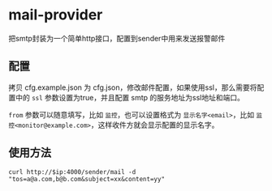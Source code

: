 # mail-provider

把smtp封装为一个简单http接口，配置到sender中用来发送报警邮件

## 配置

拷贝 cfg.example.json 为 cfg.json，修改邮件配置，如果使用ssl，那么需要将配置中的 `ssl` 参数设置为true，并且配置 smtp 的服务地址为ssl地址和端口。

`from` 参数可以随意填写，比如 `监控`，也可以设置格式为 `显示名字<email>`，比如 `监控<monitor@example.com>`，这样收件方就会显示配置的显示名字。
## 使用方法

```
curl http://$ip:4000/sender/mail -d "tos=a@a.com,b@b.com&subject=xx&content=yy"
```
